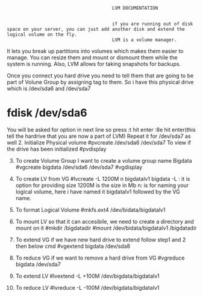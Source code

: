                                            LVM DOCUMENTATION
                                           
                                           
                                           if you are running out of disk space on your server, you can just add another disk and extend the logical volume on the fly.
                                           LVM is a volume manager.
It lets you break up partitions into volumes which makes them easier to manage. You can resize them and mount or dismount them while the system is running. Also, LVM allows for taking snapshots for backups.

Once you connect you hard drive you need to tell them that are going to be part of Volune Group by assigning tag to them. So i have this physical drive which is /dev/sda6 and /dev/sda7
# fdisk /dev/sda6
You will be asked for option in next line so press
:t hit enter
:8e hit enter(this tell the hardrive that you are now a part of LVM)
Repeat it for /dev/sda7 as well
2. Initialize Physical volume
#pvcreate /dev/sda6 /dev/sda7
To view if the drive has been initialized
#pvdisplay

3. To create Volume Group
I want to create a volume group name Bigdata
#vgcreate bigdata /dev/sda6 /dev/sda7
#vgdisplay

4. To create LV from VG
#lvcreate -L 1200M n bigdatalv1 bigdata
-L : it is option for providing size
1200M is the size in Mb
n: is for naming your logical volume, here i have named it bigdatalv1 followed by the VG name.

5. To format Logical Volume
#mkfs.ext4 /dev/bidata/bigdatalv1
6. To mount LV so that it can accesibile, we need to create a directory and mount on it
#mkdir /bigdatadir
#mount /dev/bidata/bigdatalv1 /bigdatadir

7. To extend VG if we have new hard drive to extend follow step1 and 2 then below cmd
#vgextend bigdata /dev/sda8

8. To reduce VG if we want to remove a hard drive from VG
#vgreduce bigdata /dev/sda7

9. To extend LV
#lvextend -L +100M /dev/bigdata/bigdatalv1

10. To reduce LV
#lvreduce -L -100M /dev/bigdata/bigdatalv1


